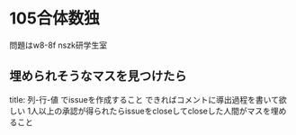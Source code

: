 # 105合体数独

問題はw8-8f nszk研学生室

## 埋められそうなマスを見つけたら
title: 列-行-値
でissueを作成すること
できればコメントに導出過程を書いて欲しい
1人以上の承認が得られたらissueをcloseしてcloseした人間がマスを埋めること
